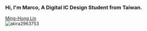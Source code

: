 ### Hi, I'm Marco, A Digital IC Design Student from Taiwan.   

<div class="badge-base LI-profile-badge" data-locale="zh_TW" data-size="medium" data-theme="light" data-type="VERTICAL" data-vanity="-marco-lin" data-version="v1"><a class="badge-base__link LI-simple-link" href="https://tw.linkedin.com/in/-marco-lin/zh-tw?trk=profile-badge">Ming-Hong Lin</a></div>
              
<img align="left" src="https://github-readme-stats.vercel.app/api/top-langs?username=akira2963753&show_icons=true&locale=en&layout=compact&theme=tokyonight" alt="akira2963753" />     
  

